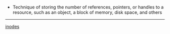 - Technique of storing the number of references, pointers, or handles to a resource, such as an object, a block of memory, disk space, and others

---
[inodes](/inodes.md)